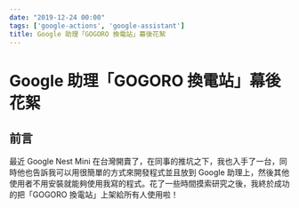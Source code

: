 ```yaml
---
date: "2019-12-24 00:00"
tags: ['google-actions', 'google-assistant']
title: Google 助理「GOGORO 換電站」幕後花絮
---
```

# Google 助理「GOGORO 換電站」幕後花絮

## 前言

最近 Google Nest Mini 在台灣開賣了，在同事的推坑之下，我也入手了一台，同時他也告訴我可以用很簡單的方式來開發程式並且放到 Google 助理上，然後其他使用者不用安裝就能夠使用我寫的程式。花了一些時間摸索研究之後，我終於成功的把「GOGORO 換電站」上架給所有人使用啦！
